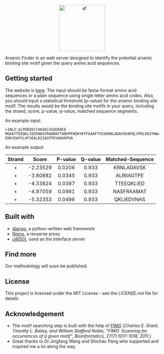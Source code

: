 <div align = "center"><img src="https://github.com/KevinBastianYang/arsenic_webserver/blob/master/web2/server/static/af.png"  height = "150" alt="af"></div>

Arsenic Finder is an web server designed to identify the potential arsenic binding site motif given the query amino acid sequences.   

Getting started
-----------------
The website is [here](http://47.254.78.183:8000/server/). The input should be fasta-format amino acid sequences or a plain sequence using single letter amino acid codes. Also, you should input a statistical threshold (p-value) for the arsenic binding site motif. The results would be the binding site motifs in your query, including the strand, score, p-value, q-value, matched sequence segments. 

An example input:
```
>1NLX:A|PDBID|CHAIN|SEQUENCE
MGKATTEEQKLIEDVNASFRAAMATTANVPPADKYKTFEAAFTVSSKRNLADAVSKAPQLVPKLDEVYNAAYNAADHAAP
EDKYEAFVLHFSEALRIIAGTPEVHAVKPGA
```
An example output:

| Strand  | Score | P-value  | Q-value |Matched-Sequence|
| :-------------: | :-------------: | :-------------: | :-------------: | :-------------: |
| + |	-2.23529 |	0.0206 |	0.933	| KRNLADAVSK |
| +	| -3.80882 |  0.0345 |  0.933	| ALRIIAGTPE |
| +	| -4.33824 |  0.0397 |  0.933	| TTEEQKLIED |
| +	| -4.97059 |	0.0461 |  0.933	| NASFRAAMAT |
| +	| -5.32353 |  0.0496 |  0.933	| QKLIEDVNAS |


Built with
-----------------
* [django](https://www.djangoproject.com/), a python-written web framework
* [Nginx](https://www.nginx.com/), a revserse proxy
* [uWSGI](https://uwsgi-docs.readthedocs.io/en/latest/), used as the interface server

Find more
-----------------
Our methodology will soon be published.

License
-----------------
This project is licensed under the MIT License - see the LICENSE.md file for details

Acknowledgement
-----------------
* The motif searching step is built with the help of [FIMO](https://academic.oup.com/bioinformatics/article/27/7/1017/232614) (*Charles E. Grant, Timothy L. Bailey, and William Stafford Noble, "FIMO: Scanning for occurrences of a given motif", Bioinformatics, 27(7):1017-1018, 2011.*)
* Great thanks to Dr.Jingfang Wang and Shichao Pang who supported and inspired me a lot along the way.


